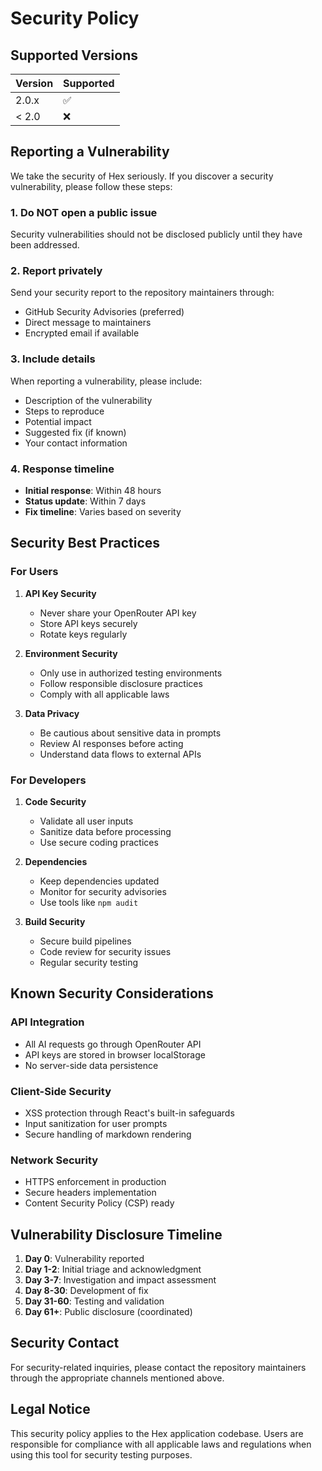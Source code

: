 
# Security Policy

## Supported Versions

| Version | Supported          |
| ------- | ------------------ |
| 2.0.x   | :white_check_mark: |
| < 2.0   | :x:                |

## Reporting a Vulnerability

We take the security of Hex seriously. If you discover a security vulnerability, please follow these steps:

### 1. Do NOT open a public issue

Security vulnerabilities should not be disclosed publicly until they have been addressed.

### 2. Report privately

Send your security report to the repository maintainers through:
- GitHub Security Advisories (preferred)
- Direct message to maintainers
- Encrypted email if available

### 3. Include details

When reporting a vulnerability, please include:
- Description of the vulnerability
- Steps to reproduce
- Potential impact
- Suggested fix (if known)
- Your contact information

### 4. Response timeline

- **Initial response**: Within 48 hours
- **Status update**: Within 7 days
- **Fix timeline**: Varies based on severity

## Security Best Practices

### For Users

1. **API Key Security**
   - Never share your OpenRouter API key
   - Store API keys securely
   - Rotate keys regularly

2. **Environment Security**
   - Only use in authorized testing environments
   - Follow responsible disclosure practices
   - Comply with all applicable laws

3. **Data Privacy**
   - Be cautious about sensitive data in prompts
   - Review AI responses before acting
   - Understand data flows to external APIs

### For Developers

1. **Code Security**
   - Validate all user inputs
   - Sanitize data before processing
   - Use secure coding practices

2. **Dependencies**
   - Keep dependencies updated
   - Monitor for security advisories
   - Use tools like `npm audit`

3. **Build Security**
   - Secure build pipelines
   - Code review for security issues
   - Regular security testing

## Known Security Considerations

### API Integration
- All AI requests go through OpenRouter API
- API keys are stored in browser localStorage
- No server-side data persistence

### Client-Side Security
- XSS protection through React's built-in safeguards
- Input sanitization for user prompts
- Secure handling of markdown rendering

### Network Security
- HTTPS enforcement in production
- Secure headers implementation
- Content Security Policy (CSP) ready

## Vulnerability Disclosure Timeline

1. **Day 0**: Vulnerability reported
2. **Day 1-2**: Initial triage and acknowledgment
3. **Day 3-7**: Investigation and impact assessment
4. **Day 8-30**: Development of fix
5. **Day 31-60**: Testing and validation
6. **Day 61+**: Public disclosure (coordinated)

## Security Contact

For security-related inquiries, please contact the repository maintainers through the appropriate channels mentioned above.

## Legal Notice

This security policy applies to the Hex application codebase. Users are responsible for compliance with all applicable laws and regulations when using this tool for security testing purposes.
